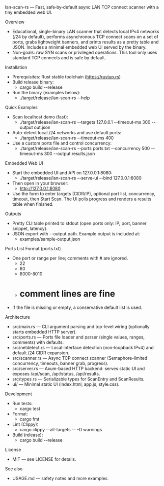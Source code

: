 lan-scan-rs — Fast, safe‑by‑default async LAN TCP connect scanner with a tiny embedded web UI.

Overview
- Educational, single-binary LAN scanner that detects local IPv4 networks (/24 by default), performs asynchronous TCP connect scans on a set of ports, grabs lightweight banners, and prints results as a pretty table and JSON. Includes a minimal embedded web UI served by the binary.
- Non-goals: raw SYN scans or privileged operations. This tool only uses standard TCP connects and is safe by default.

Installation
- Prerequisites: Rust stable toolchain (https://rustup.rs)
- Build release binary:
  - cargo build --release
- Run the binary (examples below):
  - ./target/release/lan-scan-rs --help

Quick Examples
- Scan localhost demo (fast):
  - ./target/release/lan-scan-rs --targets 127.0.0.1 --timeout-ms 300 --output out.json
- Auto-detect local /24 networks and use default ports:
  - ./target/release/lan-scan-rs --timeout-ms 400
- Use a custom ports file and control concurrency:
  - ./target/release/lan-scan-rs --ports ports.txt --concurrency 500 --timeout-ms 300 --output results.json

Embedded Web UI
- Start the embedded UI and API on 127.0.0.1:8080:
  - ./target/release/lan-scan-rs --serve-ui --bind 127.0.0.1:8080
- Then open in your browser:
  - http://127.0.0.1:8080
- Use the form to enter targets (CIDR/IP), optional port list, concurrency, timeout, then Start Scan. The UI polls progress and renders a results table when finished.

Outputs
- Pretty CLI table printed to stdout (open ports only: IP, port, banner snippet, latency).
- JSON export with --output path. Example output is included at:
  - examples/sample-output.json

Ports List Format (ports.txt)
- One port or range per line; comments with # are ignored.
  - 22
  - 80
  - 8000-8010
  - # comment lines are fine
- If the file is missing or empty, a conservative default list is used.

Architecture
- src/main.rs — CLI argument parsing and top-level wiring (optionally starts embedded HTTP server).
- src/ports.rs — Ports file loader and parser (single values, ranges, comments) with defaults.
- src/netdetect.rs — Local interface detection (non-loopback IPv4) and default /24 CIDR expansion.
- src/scanner.rs — Async TCP connect scanner (Semaphore-limited concurrency, timeouts, banner grab, progress).
- src/server.rs — Axum-based HTTP backend: serves static UI and exposes /api/scan, /api/status, /api/results.
- src/types.rs — Serializable types for ScanEntry and ScanResults.
- ui/ — Minimal static UI (index.html, app.js, style.css).

Development
- Run tests:
  - cargo test
- Format:
  - cargo fmt
- Lint (Clippy):
  - cargo clippy --all-targets -- -D warnings
- Build (release):
  - cargo build --release

License
- MIT — see LICENSE for details.

See also
- USAGE.md — safety notes and more examples.
